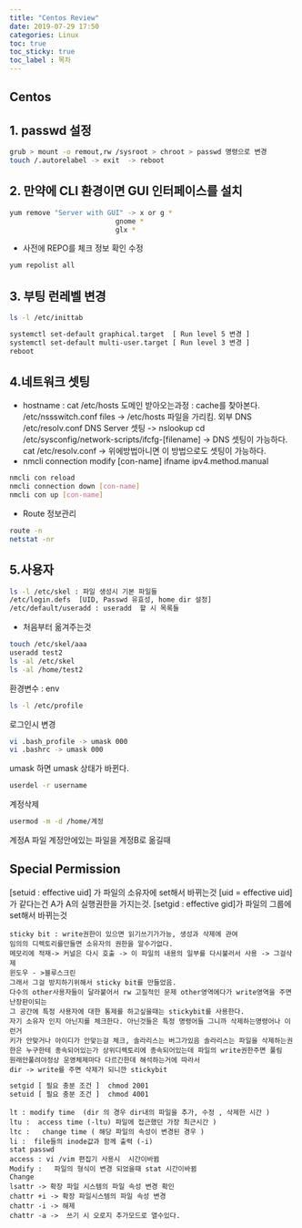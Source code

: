 ```yaml
---
title: "Centos Review"
date: 2019-07-29 17:50
categories: Linux
toc: true
toc_sticky: true
toc_label : 목차
---
```

## Centos


## 1. passwd 설정
```bash
grub > mount -o remout,rw /sysroot > chroot > passwd 명령으로 변경
touch /.autorelabel -> exit  -> reboot 
```

## 2. 만약에 CLI 환경이면  GUI 인터페이스를 설치 
```bash
yum remove "Server with GUI" -> x or g *
				          gnome *
				          glx *
```

- 사전에 REPO를 체크   정보 확인 수정
```bash
yum repolist all 
```
## 3. 부팅 런레벨 변경 
```bash
ls -l /etc/inittab 

systemctl set-default graphical.target  [ Run level 5 변경 ]
systemctl set-default multi-user.target [ Run level 3 변경 ]
reboot 
```

## 4.네트워크 셋팅 
- hostname : cat /etc/hosts 
	도메인 받아오는과정 :  cache를 찾아본다. 
	/etc/nssswitch.conf 
	files -> /etc/hosts 파일을 가리킴. 
	외부 DNS /etc/resolv.conf 
	DNS Server 셋팅 -> nslookup 
	cd /etc/sysconfig/network-scripts/ifcfg-[filename] 
	-> DNS 셋팅이 가능하다. 
	cat /etc/resolv.conf 
	-> 위에방법아니면 이 방법으로도 셋팅이 가능하다. 
-  nmcli connection modify [con-name] ifname ipv4.method.manual 
```bash
nmcli con reload 
nmcli connection down [con-name]
nmcli con up [con-name]
```
- Route 정보관리 
```bash
route -n
netstat -nr 
```



## 5.사용자
```bash
ls -l /etc/skel : 파일 생성시 기본 파일들
/etc/login.defs  [UID, Passwd 유효성, home dir 설정]   
/etc/default/useradd : useradd  할 시 목록들
```

- 처음부터 옮겨주는것
```bash
touch /etc/skel/aaa
useradd test2
ls -al /etc/skel
ls -al /home/test2 
```

환경변수 : env 
```bash
ls -l /etc/profile 
```

로그인시 변경 
```bash
vi .bash_profile -> umask 000 
vi .bashrc -> umask 000
```
umask 하면 umask 상태가 바뀐다. 
```bash
userdel -r username 
```
계정삭제
```bash
usermod -m -d /home/계정
```
계정A 파일 계정안에있는 파일을 계정B로 옮길때 

## Special Permission

[setuid : effective uid] 가 파일의 소유자에 set해서 바뀌는것 
[uid = effective uid] 가 같다는건 A가 A의 실행권한을 가지는것.
[setgid : effective gid]가 파일의 그룹에 set해서 바뀌는것 

```class
sticky bit : write권한이 있으면 읽기쓰기가가능, 생성과 삭제에 관여 
임의의 디렉토리를만들면 소유자의 권한을 알수가없다. 
메모리에 적재-> 커널은 다시 호출 -> 이 파일의 내용의 일부를 다시불러서 사용 -> 그걸삭제 
윈도우 - >블루스크린 
그래서 그걸 방지하기위해서 sticky bit를 만들었음. 
다수의 other사용자들이 달라붙어서 rw 고질적인 문제 other영역에다가 write영역을 주면 난장판이되는
그 공간에 특정 사용자에 대한 통제를 하고싶을때는 stickybit를 사용한다.
자기 소유자 인지 아닌지를 체크한다. 아닌것들은 특정 명령어들 그니까 삭제하는명령어나 이런거 
키가 안맞거나 아이디가 안맞는걸 체크, 솔라리스는 버그가있음 솔라리스는 파일을 삭제하는권한은 누구한테 종속되어있는가 상위디렉토리에 종속되어있는데 파일의 write권한주면 풀림 
원래안풀려야정상 운영체제마다 다르긴한데 해석하는거에 따라서 
dir -> write를 주면 삭제가 되니깐 stickybit   
```
```bash
setgid [ 필요 충분 조건 ]  chmod 2001 
setuid [ 필요 충분 조건 ]  chmod 4001
```
```table
lt : modify time  (dir 의 경우 dir내의 파일을 추가, 수정 , 삭제한 시간 )
ltu :  access time (-ltu) 파일에 접근했던 가장 최근시간 )
ltc :   change time ( 해당 파일의 속성이 변경된 경우 ) 
li :  file들의 inode값과 함께 출력 (-i) 
stat passwd
access : vi /vim 편집기 사용시  시간이바뀜
Modify :   파일의 형식이 변경 되었을때 stat 시간이바뀜 
Change
lsattr -> 확장 파일 시스템의 파일 속성 변경 확인 
chattr +i -> 확장 파일시스템의 파일 속성 변경 
chattr -i -> 해제
chattr -a ->  쓰기 시 오로지 추가모드로 열수있다.
```
